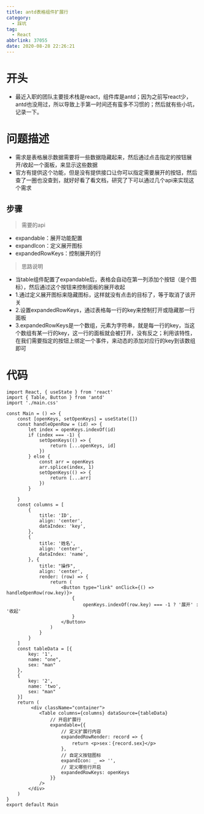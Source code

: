 ```yaml
---
title: antd表格组件扩展行
category:
  - 踩坑
tag:
  - React
abbrlink: 37055
date: 2020-08-28 22:26:21
---
```


# 开头
- 最近入职的团队主要技术栈是react，组件库是antd；因为之前写react少，antd也没用过，所以导致上手第一时间还有蛮多不习惯的；然后就有些小坑，记录一下。

# 问题描述
- 需求是表格展示数据需要将一些数据隐藏起来，然后通过点击指定的按钮展开/收起一个面板，来显示这些数据
- 官方有提供这个功能，但是没有提供接口让你可以指定需要展开的按钮，然后查了一圈也没查到，就好好看了看文档，研究了下可以通过几个api来实现这个需求

## 步骤

>需要的api
- expandable：展开功能配置
- expandIcon：定义展开图标
- expandedRowKeys：控制展开的行

>思路说明
- 当table组件配置了expandable后，表格会自动在第一列添加个按钮（是个图标），然后通过这个按钮来控制面板的展开收起
- 1.通过定义展开图标来隐藏图标，这样就没有点击的目标了，等于取消了该开关
- 2.设置expandedRowKeys，通过表格每一行的key来控制打开或隐藏那一行面板
- 3.expandedRowKeys是一个数组，元素为字符串，就是每一行的key，当这个数组有某一行的key，这一行的面板就会被打开，没有反之；利用该特性，在我们需要指定的按钮上绑定一个事件，来动态的添加对应行的key到该数组即可

# 代码
```React
import React, { useState } from 'react'
import { Table, Button } from 'antd'
import './main.css'

const Main = () => {
    const [openKeys, setOpenKeys] = useState([])
    const handleOpenRow = (id) => {
        let index = openKeys.indexOf(id)
        if (index === -1) {
            setOpenKeys(() => {
                return [...openKeys, id]
            })
        } else {
            const arr = openKeys
            arr.splice(index, 1)
            setOpenKeys(() => {
                return [...arr]
            })
        }

    }
    const columns = [
        {
            title: 'ID',
            align: 'center',
            dataIndex: 'key',
        },
        {
            title: '姓名',
            align: 'center',
            dataIndex: 'name',
        }, {
            title: "操作",
            align: 'center',
            render: (row) => {
                return (
                    <Button type="link" onClick={() => handleOpenRow(row.key)}>
                        {
                            openKeys.indexOf(row.key) === -1 ? '展开' : '收起'
                        }
                    </Button>
                )
            }
        }
    ]
    const tableData = [{
        key: '1',
        name: "one",
        sex: "man"
    },
    {
        key: '2',
        name: 'two',
        sex: "man"
    }]
    return (
         <div className="container">
            <Table columns={columns} dataSource={tableData}
                // 开启扩展行
                expandable={{
                    // 定义扩展行内容
                    expandedRowRender: record => {
                        return <p>sex：{record.sex}</p>
                    },
                    // 自定义按钮图标
                    expandIcon: _ => '',
                    // 定义哪些行开启
                    expandedRowKeys: openKeys
                }}
            />
        </div>
    )
}
export default Main
```